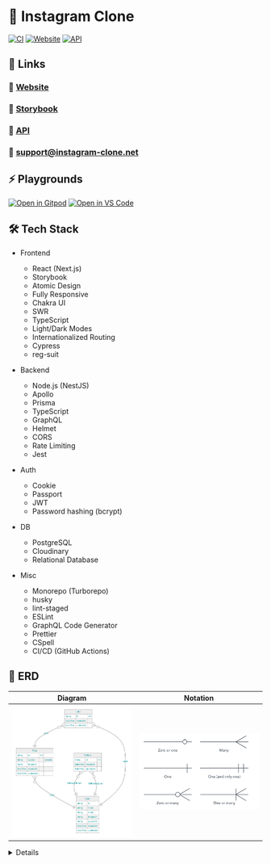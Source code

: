 # 📸 Instagram Clone

[![CI](https://img.shields.io/github/workflow/status/kentayamada-dev/instagram-clone/CI?label=CI&logo=GitHub)](https://github.com/kentayamada-dev/instagram-clone/actions/workflows/ci.yml)
[![Website](https://img.shields.io/website?label=Website&logo=Vercel&url=https%3A%2F%2Fapp.instagram-clone.net)](https://app.instagram-clone.net/)
[![API](https://img.shields.io/website?label=API&logo=Heroku&url=https%3A%2F%2Fapi.instagram-clone.net)](https://api.instagram-clone.net/)

## 🔗 Links

### 🥳 [Website](https://app.instagram-clone.net/)

### 📓 [Storybook](https://app.instagram-clone.net/storybook/)

### 🚀 [API](https://api.instagram-clone.net/)

### 📧 <a href="mailto:user@support@instagram-clone.net">support@instagram-clone.net</a>

## ⚡ Playgrounds

[![Open in Gitpod](https://user-images.githubusercontent.com/83388735/186300755-062f9256-aeaa-42d1-b42c-50bdb7b728ed.svg)](https://gitpod.io/#https://github.com/kentayamada-dev/instagram-clone)
[![Open in VS Code](https://user-images.githubusercontent.com/83388735/186300430-2a29e2aa-6bcb-42f2-a8d4-2a3b61aa3c67.svg)](https://vscode.dev/github/kentayamada-dev/instagram-clone)

## 🛠️ Tech Stack

- Frontend

  - React (Next.js)
  - Storybook
  - Atomic Design
  - Fully Responsive
  - Chakra UI
  - SWR
  - TypeScript
  - Light/Dark Modes
  - Internationalized Routing
  - Cypress
  - reg-suit

- Backend

  - Node.js (NestJS)
  - Apollo
  - Prisma
  - TypeScript
  - GraphQL
  - Helmet
  - CORS
  - Rate Limiting
  - Jest

- Auth

  - Cookie
  - Passport
  - JWT
  - Password hashing (bcrypt)

- DB

  - PostgreSQL
  - Cloudinary
  - Relational Database

- Misc
  - Monorepo (Turborepo)
  - husky
  - lint-staged
  - ESLint
  - GraphQL Code Generator
  - Prettier
  - CSpell
  - CI/CD (GitHub Actions)

## 💾 ERD

| Diagram                                                                     | Notation                                                                      |
| --------------------------------------------------------------------------- | ----------------------------------------------------------------------------- |
| <img src="apps/backend/prisma/erd/diagram.svg" width="500px" alt="diagram"> | <img src="apps/backend/prisma/erd/notation.png" width="500px" alt="notation"> |

<details>

```
%%{init: {'theme':'neutral', 'themeVariables': { 'textColor': '#11999E', 'nodeTextColor':'#AA96DA', 'tertiaryColor':'transparent'}}}%%
erDiagram

  User {
    String id
    String name
    String email
    String imageUrl
    String password
    DateTime createdAt
    DateTime updatedAt
    }


  Post {
    String id PK
    String caption  "nullable"
    String imageUrl
    DateTime createdAt
    DateTime updatedAt
    }


  Follow {
    String id PK
    DateTime createdAt
    DateTime updatedAt
    }


  Like {
    String id PK
    DateTime createdAt
    DateTime updatedAt
    }

    Post o{--|| User : "user"
    Follow o{--|| User : "followedUser"
    Follow o{--|| User : "followingUser"
    Like o{--|| User : "user"
    Like o{--|| Post : "post"
```

</details>
